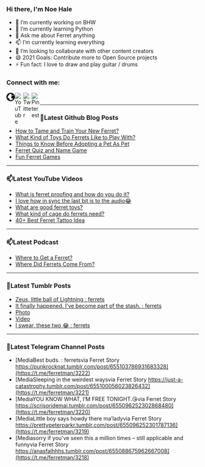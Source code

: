 ### Hi there, I'm Noe Hale

- 🔭 I’m currently working on BHW
- 🌱 I’m currently learning Python
- 💬 Ask me about Ferret anything
- 📫 I’m currently learning everything
- 🔭 I’m looking to collaborate with other content creators
- 😄 2021 Goals: Contribute more to Open Source projects
- ⚡ Fun fact: I love to draw and play guitar / drums

### Connect with me:

[<img align="left" alt="ferretvoice.com" width="22px" src="https://raw.githubusercontent.com/iconic/open-iconic/master/svg/globe.svg" />](https://ferretvoice.com)
[<img align="left" alt="YouTube" width="22px" src="https://cdn.jsdelivr.net/npm/simple-icons@v3/icons/youtube.svg" />](https://www.youtube.com/channel/UCk665XTfaMLVwFVWUmgnDiw)
[<img align="left" alt="Twitter" width="22px" src="https://cdn.jsdelivr.net/npm/simple-icons@v3/icons/twitter.svg" />](https://twitter.com/voiceferret)
[<img align="left" alt="Pinterest" width="22px" src="https://cdn.jsdelivr.net/npm/simple-icons@v3/icons/pinterest.svg" />](https://www.pinterest.com/voiceferret/)

<br />

---
### 🔭Latest Github Blog Posts
<!-- GITHUB:START -->
- [How to Tame and Train Your New Ferret?](http://noehale.github.io/how-to-tame-and-train-your-new-ferret/)
- [What Kind of Toys Do Ferrets Like to Play With?](http://noehale.github.io/what-kind-of-toys-do-ferrets-like-to-play-with/)
- [Things to Know Before Adopting a Pet As Pet](http://noehale.github.io/things-to-know-before-adopting-a-pet-as-pet/)
- [Ferret Quiz and Name Game](http://noehale.github.io/ferret-quiz/)
- [Fun Ferret Games](http://noehale.github.io/fun-ferret-games/)
<!-- GITHUB:END -->
---
### 📫Latest YouTube Videos

<!-- YOUTUBE:START -->
- [What is ferret proofing and how do you do it?](https://www.youtube.com/watch?v=81Syh_DJBQQ)
- [I love how in sync the last bit is to the audio😂](https://www.youtube.com/watch?v=WHBeGHwSlGY)
- [What are good ferret toys?](https://www.youtube.com/watch?v=tPxRilBzc0s)
- [What kind of cage do ferrets need?](https://www.youtube.com/watch?v=xzz6hC3sR5A)
- [40+ Best Ferret Tattoo Idea](https://www.youtube.com/watch?v=KIKqduR6Xcs)
<!-- YOUTUBE:END -->

---
### 📫Latest Podcast

<!-- PODCAST:START -->
- [Where to Get a Ferret?](https://anchor.fm/ferretvoice/episodes/Where-to-Get-a-Ferret-erurfu)
- [Where Did Ferrets Come From?](https://anchor.fm/ferretvoice/episodes/Where-Did-Ferrets-Come-From-eruq8g)
<!-- PODCAST:END -->
---
### 📝Latest Tumblr Posts

<!-- TUMBLR:START -->
- [Zeus, little ball of Lightning : ferrets](https://come-forth-into-the-light.tumblr.com/post/655251002258341888)
- [It finally happened. I’ve become part of the stash. : ferrets](https://come-forth-into-the-light.tumblr.com/post/655228372002226176)
- [Photo](https://come-forth-into-the-light.tumblr.com/post/655183072326811649)
- [Video](https://come-forth-into-the-light.tumblr.com/post/655160475425898496)
- [I swear, these two 😂 : ferrets](https://come-forth-into-the-light.tumblr.com/post/655137770238623744)
<!-- TUMBLR:END -->
---
### 📝Latest Telegram Channel Posts

<!-- TELEGRAM:START -->
- [MediaBest buds. : ferretsvia Ferret Story https://punkrocknat.tumblr.com/post/655103786931683328](https://t.me/ferretman/3222)
- [MediaSleeping in the weirdest waysvia Ferret Story https://just-a-catastrophy.tumblr.com/post/655100056023826432](https://t.me/ferretman/3221)
- [MediaYOU KNOW WHAT, I’M FREE TONIGHT.😘via Ferret Story https://scrisoridemai.tumblr.com/post/655096252302868480](https://t.me/ferretman/3220)
- [MediaLittle boy says howdy there ma’ladyvia Ferret Story https://prettypeterparkr.tumblr.com/post/655096252301787136](https://t.me/ferretman/3219)
- [Mediasorry if you’ve seen this a million times – still applicable and funnyvia Ferret Story https://anasfalhhhs.tumblr.com/post/655088675962667008](https://t.me/ferretman/3218)
<!-- TELEGRAM:END -->
